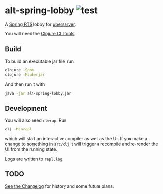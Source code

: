 # alt-spring-lobby ![test](https://github.com/craigy/alt-spring-lobby/workflows/test/badge.svg)

A [Spring RTS](https://springrts.com/) lobby for [uberserver](https://github.com/spring/uberserver).

You will need the [Clojure CLI tools](https://clojure.org/guides/getting_started#_clojure_installer_and_cli_tools).


## Build


To build an executable jar file, run

```bash
clojure -Spom
clojure -M:uberjar
```

And then run it with

```bash
java -jar alt-spring-lobby.jar
```


## Development

You will also need `rlwrap`. Run

```bash
clj -M:nrepl
```

which will start an interactive compiler as well as the UI. If you make a change to something in `src/clj` it will trigger a recompile and re-render the UI from the running state.

Logs are written to `repl.log`.

## TODO

[See the Changelog](./CHANGELOG.md) for history and some future plans.
